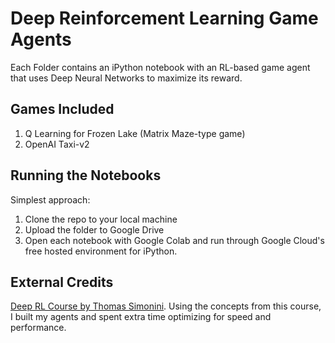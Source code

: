 # Deep Reinforcement Learning Game Agents

Each Folder contains an iPython notebook with an RL-based game agent that uses Deep Neural Networks to maximize its reward. 

## Games Included
1. Q Learning for Frozen Lake (Matrix Maze-type game)
2. OpenAI Taxi-v2

## Running the Notebooks
Simplest approach:
1. Clone the repo to your local machine
2. Upload the folder to Google Drive
3. Open each notebook with Google Colab and run through Google Cloud's free hosted environment for iPython.

## External Credits
[Deep RL Course by Thomas Simonini](https://simoninithomas.github.io/Deep_reinforcement_learning_Course/).
Using the concepts from this course, I built my agents and spent extra time optimizing for speed and performance. 

